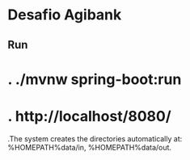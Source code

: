 # Desafio Agibank

## Run 
# . ./mvnw spring-boot:run
# . http://localhost/8080/

.The system creates the directories automatically at: %HOMEPATH%data/in, %HOMEPATH%data/out. 
